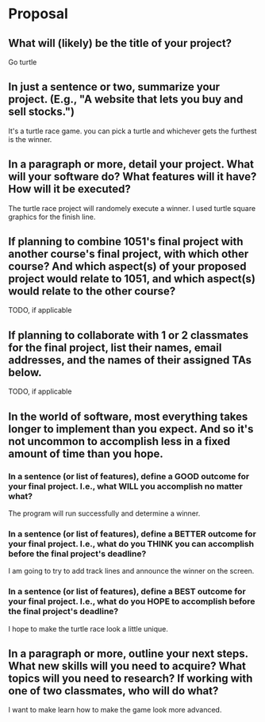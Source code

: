 # Proposal

## What will (likely) be the title of your project?

Go turtle

## In just a sentence or two, summarize your project. (E.g., "A website that lets you buy and sell stocks.")

It's a turtle race game. you can pick a turtle and whichever gets the furthest is the winner. 

## In a paragraph or more, detail your project. What will your software do? What features will it have? How will it be executed?

The turtle race project will randomely execute a winner. I used turtle square graphics for the finish line. 

## If planning to combine 1051's final project with another course's final project, with which other course? And which aspect(s) of your proposed project would relate to 1051, and which aspect(s) would relate to the other course?

TODO, if applicable

## If planning to collaborate with 1 or 2 classmates for the final project, list their names, email addresses, and the names of their assigned TAs below.

TODO, if applicable

## In the world of software, most everything takes longer to implement than you expect. And so it's not uncommon to accomplish less in a fixed amount of time than you hope.

### In a sentence (or list of features), define a GOOD outcome for your final project. I.e., what WILL you accomplish no matter what?

The program will run successfully and determine a winner.

### In a sentence (or list of features), define a BETTER outcome for your final project. I.e., what do you THINK you can accomplish before the final project's deadline?

I am going to try to add track lines and announce the winner on the screen.

### In a sentence (or list of features), define a BEST outcome for your final project. I.e., what do you HOPE to accomplish before the final project's deadline?

I hope to make the turtle race look a little unique.

## In a paragraph or more, outline your next steps. What new skills will you need to acquire? What topics will you need to research? If working with one of two classmates, who will do what?

I want to make learn how to make the game look more advanced.
